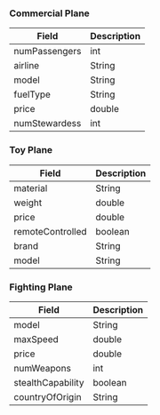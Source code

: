 ### Commercial Plane
| Field             | Description          |
|-------------------|----------------------|
| numPassengers     | int                  |
| airline           | String               |
| model             | String               |
| fuelType          | String               |
| price             | double               |
| numStewardess     | int                  |

### Toy Plane
| Field             | Description          |
|-------------------|----------------------|
| material          | String               |
| weight            | double               |
| price             | double               |
| remoteControlled  | boolean              |
| brand             | String               |
| model             | String               |

### Fighting Plane
| Field             | Description          |
|-------------------|----------------------|
| model             | String               |
| maxSpeed          | double               |
| price             | double               |
| numWeapons        | int                  |
| stealthCapability| boolean              |
| countryOfOrigin  | String               |
